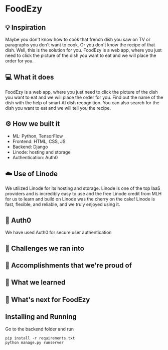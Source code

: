# FoodEzy

## 💡 Inspiration

Maybe you don't know how to cook that french dish you saw on TV or paragraphs you don't want to cook. Or you don't know the recipe of that dish. Well, this is the solution for you. FoodEzy is a web app, where you just need to click the picture of the dish you want to eat and we will place the order for you.

## 💻 What it does

FoodEzy is a web app, where you just need to click the picture of the dish you want to eat and we will place the order for you. Find out the name of the dish with the help of smart AI dish recognition. You can also search for the dish you want to eat and we will tell you the recipe.

## ⚙️ How we built it

- ML: Python, TensorFlow
- Frontend: HTML, CSS, JS
- Backend: Django
- Linode: hosting and storage
- Authentication: Auth0

## ☁️ Use of Linode

We utilized Linode for its hosting and storage. Linode is one of the top IaaS providers and is incredibly easy to use and the free Linode credit from MLH for us to learn and build on Linode was the cherry on the cake! Linode is fast, flexible, and reliable, and we truly enjoyed using it.

## 🔑 Auth0

We have used Auth0 for secure user authentication

## 🧠 Challenges we ran into

## 🏅 Accomplishments that we're proud of

## 📖 What we learned

## 🚀 What's next for FoodEzy

## Installing and Running

Go to the backend folder and run

```
pip install -r requirements.txt
python manage.py runserver
```
